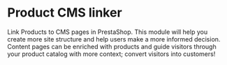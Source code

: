 # Product CMS linker

Link Products to CMS pages in PrestaShop. This module will help you create more site structure and help users make a more informed decision. Content pages can be enriched with products and guide visitors through your product catalog with more context; convert visitors into customers!
